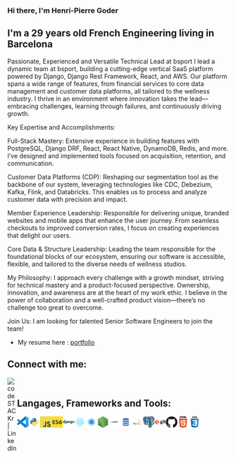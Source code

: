 ### Hi there, I'm Henri-Pierre Goder 

## I'm a 29 years old French Engineering living in Barcelona
Passionate, Experienced and Versatile Technical Lead at bsport
I lead a dynamic team at bsport, building a cutting-edge vertical SaaS platform powered by Django, Django Rest Framework, React, and AWS. Our platform spans a wide range of features, from financial services to core data management and customer data platforms, all tailored to the wellness industry. I thrive in an environment where innovation takes the lead—embracing challenges, learning through failures, and continuously driving growth.

Key Expertise and Accomplishments:

Full-Stack Mastery: Extensive experience in building features with PostgreSQL, Django DRF, React, React Native, DynamoDB, Redis, and more. I’ve designed and implemented tools focused on acquisition, retention, and communication.

Customer Data Platforms (CDP): Reshaping our segmentation tool as the backbone of our system, leveraging technologies like CDC, Debezium, Kafka, Flink, and Databricks. This enables us to process and analyze customer data with precision and impact.

Member Experience Leadership: Responsible for delivering unique, branded websites and mobile apps that enhance the user journey. From seamless checkouts to improved conversion rates, I focus on creating experiences that delight our users.

Core Data & Structure Leadership: Leading the team responsible for the foundational blocks of our ecosystem, ensuring our software is accessible, flexible, and tailored to the diverse needs of wellness studios.

My Philosophy:
I approach every challenge with a growth mindset, striving for technical mastery and a product-focused perspective. Ownership, innovation, and awareness are at the heart of my work ethic. I believe in the power of collaboration and a well-crafted product vision—there’s no challenge too great to overcome.

Join Us:
I am looking for talented Senior Software Engineers to join the team!

- My resume here : [portfolio]
## Connect with me:
[<img align="left" alt="codeSTACKr | LinkedIn" width="22px" src="https://cdn.jsdelivr.net/npm/simple-icons@v3/icons/linkedin.svg" />][linkedin]
<br/>



## Langages, Frameworks and Tools:


<img align="left" alt="VisualStudioCode" width="26px" src="https://raw.githubusercontent.com/github/explore/80688e429a7d4ef2fca1e82350fe8e3517d3494d/topics/visual-studio-code/visual-studio-code.png"/>
<img align="left" alt="Python" width="26px" src="https://raw.githubusercontent.com/github/explore/80688e429a7d4ef2fca1e82350fe8e3517d3494d/topics/python/python.png" />
<img align="left" alt="JavaScript" width="26px" src="https://raw.githubusercontent.com/github/explore/80688e429a7d4ef2fca1e82350fe8e3517d3494d/topics/javascript/javascript.png"/>
<img align="left" alt="ES6" width="26px" src="https://raw.githubusercontent.com/github/explore/80688e429a7d4ef2fca1e82350fe8e3517d3494d/topics/es6/es6.png"/>
<img align="left" alt="Django" width="26px" src="https://raw.githubusercontent.com/github/explore/80688e429a7d4ef2fca1e82350fe8e3517d3494d/topics/django/django.png"/>
<img align="left" alt="React" width="26px" src="https://raw.githubusercontent.com/github/explore/80688e429a7d4ef2fca1e82350fe8e3517d3494d/topics/react/react.png"/>
<img align="left" alt="Webpack" width="26px" src="https://raw.githubusercontent.com/github/explore/80688e429a7d4ef2fca1e82350fe8e3517d3494d/topics/webpack/webpack.png"/>
<img align="left" alt="Node.js" width="26px" src="https://raw.githubusercontent.com/github/explore/80688e429a7d4ef2fca1e82350fe8e3517d3494d/topics/nodejs/nodejs.png"/>
<img align="left" alt="Jquery" width="26px" src="https://raw.githubusercontent.com/github/explore/80688e429a7d4ef2fca1e82350fe8e3517d3494d/topics/jquery/jquery.png"/>
<img align="left" alt="SQL" width="26px" src="https://raw.githubusercontent.com/github/explore/80688e429a7d4ef2fca1e82350fe8e3517d3494d/topics/sql/sql.png"/>
<img align="left" alt="MySQL" width="26px" src="https://raw.githubusercontent.com/github/explore/80688e429a7d4ef2fca1e82350fe8e3517d3494d/topics/mysql/mysql.png"/>
<img align="left" alt="postgreSQL" width="26px" src="https://raw.githubusercontent.com/github/explore/80688e429a7d4ef2fca1e82350fe8e3517d3494d/topics/postgresql/postgresql.png"/>
<img align="left" alt="Git" width="26px" src="https://raw.githubusercontent.com/github/explore/80688e429a7d4ef2fca1e82350fe8e3517d3494d/topics/git/git.png" />
<img align="left" alt="GitHub" width="26px" src="https://raw.githubusercontent.com/github/explore/78df643247d429f6cc873026c0622819ad797942/topics/github/github.png"/>
<img align="left" alt="HTML5" width="26px" src="https://raw.githubusercontent.com/github/explore/80688e429a7d4ef2fca1e82350fe8e3517d3494d/topics/html/html.png"/>
<img align="left" alt="CSS3" width="26px" src="https://raw.githubusercontent.com/github/explore/80688e429a7d4ef2fca1e82350fe8e3517d3494d/topics/css/css.png"/>



[linkedin]: https://www.linkedin.com/in/henri-pierre-goder/
[portfolio]: https://hpgoder.github.io/resume/
